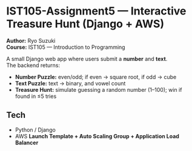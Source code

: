 # IST105-Assignment5 — Interactive Treasure Hunt (Django + AWS)

**Author:** Ryo Suzuki  
**Course:** IST105 — Introduction to Programming

A small Django web app where users submit a **number** and **text**.  
The backend returns:
- **Number Puzzle:** even/odd; if even → square root, if odd → cube  
- **Text Puzzle:** text → binary, and vowel count  
- **Treasure Hunt:** simulate guessing a random number (1–100); win if found in ≤5 tries  

## Tech
- Python / Django
- AWS **Launch Template + Auto Scaling Group + Application Load Balancer**